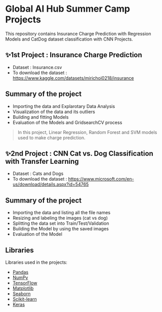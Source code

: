 # Global AI Hub Summer Camp Projects

This repository contains Insurance Charge Prediction with Regression Models and CatDog dataset classification with CNN Projects.

## ✨1st Project : Insurance Charge Prediction
- Dataset : Insurance.csv
- To download the dataset : https://www.kaggle.com/datasets/mirichoi0218/insurance


## Summary of the project

- Importing the data and Explarotary Data Analysis
- Visualization of the data and its outliers
- Building and fitting Models
- Evaluation of the Models and GridsearchCV process



> In this project, Linear Regression,
> Random Forest and SVM models
> used to make charge prediction.

## ✨2nd Project : CNN Cat vs. Dog Classification with Transfer Learning
- Dataset : Cats and Dogs
- To download the dataset : https://www.microsoft.com/en-us/download/details.aspx?id=54765


## Summary of the project

- Importing the data and listing all the file names
- Resizing and labeling the images (cat vs dog)
- Splitting the data set into Train/Test/Validation
- Building the Model by using the saved images
- Evaluation of the Model 


## Libraries

Libraries used in the projects:

- [Pandas](https://pandas.pydata.org/) 
- [NumPy](https://numpy.org/)
- [TensorFlow](https://www.tensorflow.org/)
- [Matplotlib](https://matplotlib.org/stable/index.html)
- [Seaborn](https://seaborn.pydata.org/)
- [Scikit-learn](https://scikit-learn.org)
- [Keras](https://keras.io/)

